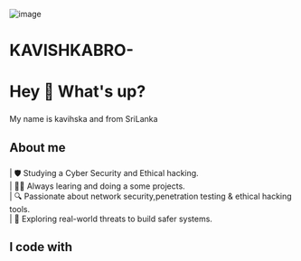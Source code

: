 ![image](https://github.com/user-attachments/assets/b1255c26-3a36-4017-878f-029db6eaf87f)
# KAVISHKABRO-
<h1 align="left">Hey 👋 What's up?</h1>

###

<p align="left">My name is kavihska and from SriLanka</p>

###

<h2 align="left">About me</h2>

###

<p align="left">| 🛡️ Studying a Cyber Security and Ethical hacking. 
  <br> | 👨‍💻 Always learing and doing a some projects.
  <br> | 🔍 Passionate about network security,penetration testing & ethical hacking tools.
  <br> | 🚀 Exploring real-world threats to build safer systems.</p>

###

<h2 align="left">I code with</h2>

###
